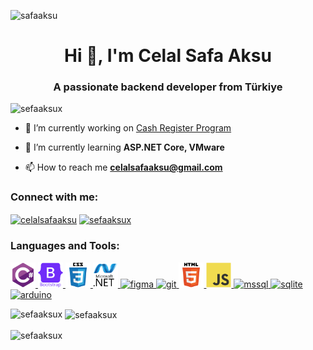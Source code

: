 ![safaaksu](https://github.com/sefaaksux/sefaaksux/assets/113643261/191ebe8f-c6dd-418b-9982-17e7b74c8651)


<h1 align="center">Hi 👋, I'm Celal Safa Aksu</h1>
<h3 align="center">A passionate backend developer from Türkiye</h3>

<p align="left"> <img src="https://komarev.com/ghpvc/?username=sefaaksux&label=Profile%20views&color=0e75b6&style=flat" alt="sefaaksux" /> </p>

- 🔭 I’m currently working on [Cash Register Program](https://github.com/sefaaksux/Kasa-Programi)

- 🌱 I’m currently learning **ASP.NET Core, VMware**

- 📫 How to reach me **celalsafaaksu@gmail.com**

<h3 align="left">Connect with me:</h3>
<p align="left">
<a href="https://linkedin.com/in/celalsafaaksu" target="blank"><img align="center" src="https://raw.githubusercontent.com/rahuldkjain/github-profile-readme-generator/master/src/images/icons/Social/linked-in-alt.svg" alt="celalsafaaksu" height="30" width="40" /></a>
<a href="https://instagram.com/sefaaksux" target="blank"><img align="center" src="https://raw.githubusercontent.com/rahuldkjain/github-profile-readme-generator/master/src/images/icons/Social/instagram.svg" alt="sefaaksux" height="30" width="40" /></a>
</p>

<h3 align="left">Languages and Tools:</h3>
<p align="left">  <a href="https://www.w3schools.com/cs/" target="_blank" rel="noreferrer"> <img src="https://raw.githubusercontent.com/devicons/devicon/master/icons/csharp/csharp-original.svg" alt="csharp" width="40" height="40"/> </a>
  <a href="https://getbootstrap.com" target="_blank" rel="noreferrer"> <img src="https://raw.githubusercontent.com/devicons/devicon/master/icons/bootstrap/bootstrap-plain-wordmark.svg" alt="bootstrap" width="40" height="40"/> </a> 
  <a href="https://www.w3schools.com/css/" target="_blank" rel="noreferrer"> <img src="https://raw.githubusercontent.com/devicons/devicon/master/icons/css3/css3-original-wordmark.svg" alt="css3" width="40" height="40"/> </a> <a href="https://dotnet.microsoft.com/" target="_blank" rel="noreferrer"> <img src="https://raw.githubusercontent.com/devicons/devicon/master/icons/dot-net/dot-net-original-wordmark.svg" alt="dotnet" width="40" height="40"/> </a> <a href="https://www.figma.com/" target="_blank" rel="noreferrer"> <img src="https://www.vectorlogo.zone/logos/figma/figma-icon.svg" alt="figma" width="40" height="40"/> </a> <a href="https://git-scm.com/" target="_blank" rel="noreferrer"> <img src="https://www.vectorlogo.zone/logos/git-scm/git-scm-icon.svg" alt="git" width="40" height="40"/> </a> <a href="https://www.w3.org/html/" target="_blank" rel="noreferrer"> <img src="https://raw.githubusercontent.com/devicons/devicon/master/icons/html5/html5-original-wordmark.svg" alt="html5" width="40" height="40"/> </a> <a href="https://developer.mozilla.org/en-US/docs/Web/JavaScript" target="_blank" rel="noreferrer"> <img src="https://raw.githubusercontent.com/devicons/devicon/master/icons/javascript/javascript-original.svg" alt="javascript" width="40" height="40"/> </a> <a href="https://www.microsoft.com/en-us/sql-server" target="_blank" rel="noreferrer"> <img src="https://www.svgrepo.com/show/303229/microsoft-sql-server-logo.svg" alt="mssql" width="40" height="40"/> </a> <a href="https://www.sqlite.org/" target="_blank" rel="noreferrer"> <img src="https://www.vectorlogo.zone/logos/sqlite/sqlite-icon.svg" alt="sqlite" width="40" height="40"/> </a>
<a href="https://www.arduino.cc/" target="_blank" rel="noreferrer"> <img src="https://cdn.worldvectorlogo.com/logos/arduino-1.svg" alt="arduino" width="40" height="40"/> </a></p>

<p><img align="left" src="https://github-readme-stats.vercel.app/api/top-langs?username=sefaaksux&show_icons=true&locale=en&layout=compact" alt="sefaaksux" /></p>

<p>&nbsp;<img align="center" src="https://github-readme-stats.vercel.app/api?username=sefaaksux&show_icons=true&locale=en" alt="sefaaksux" /></p>

<p><img align="center" src="https://github-readme-streak-stats.herokuapp.com/?user=sefaaksux&" alt="sefaaksux" /></p>
